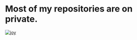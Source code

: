 # Most of my repositories are on private.

[![joy](https://github-readme-stats.vercel.app/api?username=joyclens&show_icons=true&theme=transparent)](https://github.com/joyclens)

